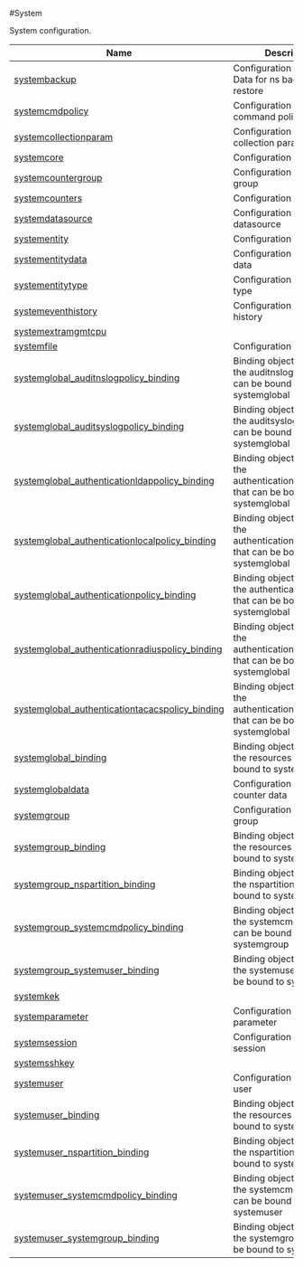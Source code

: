#System

System configuration.


<table><thead><tr><th>Name</th><th>Description</th></tr></thead><tbody><tr><td><a href="../../../configuration/system/systembackup/systembackup">systembackup</a></td><td>Configuration for Backup Data for ns backup and restore</td><tr><tr><td><a href="../../../configuration/system/systemcmdpolicy/systemcmdpolicy">systemcmdpolicy</a></td><td>Configuration for command policy</td><tr><tr><td><a href="../../../configuration/system/systemcollectionparam/systemcollectionparam">systemcollectionparam</a></td><td>Configuration for collection parameter</td><tr><tr><td><a href="../../../configuration/system/systemcore/systemcore">systemcore</a></td><td>Configuration for core</td><tr><tr><td><a href="../../../configuration/system/systemcountergroup/systemcountergroup">systemcountergroup</a></td><td>Configuration for counter group</td><tr><tr><td><a href="../../../configuration/system/systemcounters/systemcounters">systemcounters</a></td><td>Configuration for counters</td><tr><tr><td><a href="../../../configuration/system/systemdatasource/systemdatasource">systemdatasource</a></td><td>Configuration for historical datasource</td><tr><tr><td><a href="../../../configuration/system/systementity/systementity">systementity</a></td><td>Configuration for entity</td><tr><tr><td><a href="../../../configuration/system/systementitydata/systementitydata">systementitydata</a></td><td>Configuration for entity data</td><tr><tr><td><a href="../../../configuration/system/systementitytype/systementitytype">systementitytype</a></td><td>Configuration for entity type</td><tr><tr><td><a href="../../../configuration/system/systemeventhistory/systemeventhistory">systemeventhistory</a></td><td>Configuration for event history</td><tr><tr><td><a href="../../../configuration/system/systemextramgmtcpu/systemextramgmtcpu">systemextramgmtcpu</a></td><td></td><tr><tr><td><a href="../../../configuration/system/systemfile/systemfile">systemfile</a></td><td>Configuration for file</td><tr><tr><td><a href="../../../configuration/system/systemglobal_auditnslogpolicy_binding/systemglobal_auditnslogpolicy_binding">systemglobal_auditnslogpolicy_binding</a></td><td>Binding object showing the auditnslogpolicy that can be bound to systemglobal</td><tr><tr><td><a href="../../../configuration/system/systemglobal_auditsyslogpolicy_binding/systemglobal_auditsyslogpolicy_binding">systemglobal_auditsyslogpolicy_binding</a></td><td>Binding object showing the auditsyslogpolicy that can be bound to systemglobal</td><tr><tr><td><a href="../../../configuration/system/systemglobal_authenticationldappolicy_binding/systemglobal_authenticationldappolicy_binding">systemglobal_authenticationldappolicy_binding</a></td><td>Binding object showing the authenticationldappolicy that can be bound to systemglobal</td><tr><tr><td><a href="../../../configuration/system/systemglobal_authenticationlocalpolicy_binding/systemglobal_authenticationlocalpolicy_binding">systemglobal_authenticationlocalpolicy_binding</a></td><td>Binding object showing the authenticationlocalpolicy that can be bound to systemglobal</td><tr><tr><td><a href="../../../configuration/system/systemglobal_authenticationpolicy_binding/systemglobal_authenticationpolicy_binding">systemglobal_authenticationpolicy_binding</a></td><td>Binding object showing the authenticationpolicy that can be bound to systemglobal</td><tr><tr><td><a href="../../../configuration/system/systemglobal_authenticationradiuspolicy_binding/systemglobal_authenticationradiuspolicy_binding">systemglobal_authenticationradiuspolicy_binding</a></td><td>Binding object showing the authenticationradiuspolicy that can be bound to systemglobal</td><tr><tr><td><a href="../../../configuration/system/systemglobal_authenticationtacacspolicy_binding/systemglobal_authenticationtacacspolicy_binding">systemglobal_authenticationtacacspolicy_binding</a></td><td>Binding object showing the authenticationtacacspolicy that can be bound to systemglobal</td><tr><tr><td><a href="../../../configuration/system/systemglobal_binding/systemglobal_binding">systemglobal_binding</a></td><td>Binding object showing the resources that can be bound to systemglobal</td><tr><tr><td><a href="../../../configuration/system/systemglobaldata/systemglobaldata">systemglobaldata</a></td><td>Configuration for global counter data</td><tr><tr><td><a href="../../../configuration/system/systemgroup/systemgroup">systemgroup</a></td><td>Configuration for system group</td><tr><tr><td><a href="../../../configuration/system/systemgroup_binding/systemgroup_binding">systemgroup_binding</a></td><td>Binding object showing the resources that can be bound to systemgroup</td><tr><tr><td><a href="../../../configuration/system/systemgroup_nspartition_binding/systemgroup_nspartition_binding">systemgroup_nspartition_binding</a></td><td>Binding object showing the nspartition that can be bound to systemgroup</td><tr><tr><td><a href="../../../configuration/system/systemgroup_systemcmdpolicy_binding/systemgroup_systemcmdpolicy_binding">systemgroup_systemcmdpolicy_binding</a></td><td>Binding object showing the systemcmdpolicy that can be bound to systemgroup</td><tr><tr><td><a href="../../../configuration/system/systemgroup_systemuser_binding/systemgroup_systemuser_binding">systemgroup_systemuser_binding</a></td><td>Binding object showing the systemuser that can be bound to systemgroup</td><tr><tr><td><a href="../../../configuration/system/systemkek/systemkek">systemkek</a></td><td></td><tr><tr><td><a href="../../../configuration/system/systemparameter/systemparameter">systemparameter</a></td><td>Configuration for system parameter</td><tr><tr><td><a href="../../../configuration/system/systemsession/systemsession">systemsession</a></td><td>Configuration for system session</td><tr><tr><td><a href="../../../configuration/system/systemsshkey/systemsshkey">systemsshkey</a></td><td></td><tr><tr><td><a href="../../../configuration/system/systemuser/systemuser">systemuser</a></td><td>Configuration for system user</td><tr><tr><td><a href="../../../configuration/system/systemuser_binding/systemuser_binding">systemuser_binding</a></td><td>Binding object showing the resources that can be bound to systemuser</td><tr><tr><td><a href="../../../configuration/system/systemuser_nspartition_binding/systemuser_nspartition_binding">systemuser_nspartition_binding</a></td><td>Binding object showing the nspartition that can be bound to systemuser</td><tr><tr><td><a href="../../../configuration/system/systemuser_systemcmdpolicy_binding/systemuser_systemcmdpolicy_binding">systemuser_systemcmdpolicy_binding</a></td><td>Binding object showing the systemcmdpolicy that can be bound to systemuser</td><tr><tr><td><a href="../../../configuration/system/systemuser_systemgroup_binding/systemuser_systemgroup_binding">systemuser_systemgroup_binding</a></td><td>Binding object showing the systemgroup that can be bound to systemuser</td><tr></tbody></table>
